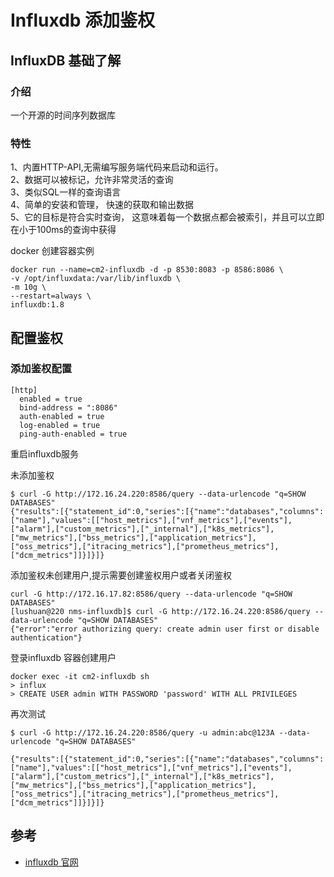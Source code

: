 # Influxdb 添加鉴权

## InfluxDB 基础了解
### 介绍
一个开源的时间序列数据库
### 特性
1、内置HTTP-API,无需编写服务端代码来启动和运行。  
2、数据可以被标记，允许非常灵活的查询  
3、类似SQL一样的查询语言  
4、简单的安装和管理， 快速的获取和输出数据  
5、它的目标是符合实时查询， 这意味着每一个数据点都会被索引，并且可以立即在小于100ms的查询中获得

docker 创建容器实例
```shell
docker run --name=cm2-influxdb -d -p 8530:8083 -p 8586:8086 \
-v /opt/influxdata:/var/lib/influxdb \
-m 10g \
--restart=always \
influxdb:1.8
```

## 配置鉴权
### 添加鉴权配置
```
[http]  
  enabled = true  
  bind-address = ":8086"  
  auth-enabled = true  
  log-enabled = true  
  ping-auth-enabled = true  
```
重启influxdb服务

未添加鉴权  
```shell
$ curl -G http://172.16.24.220:8586/query --data-urlencode "q=SHOW DATABASES"  
{"results":[{"statement_id":0,"series":[{"name":"databases","columns":["name"],"values":[["host_metrics"],["vnf_metrics"],["events"],["alarm"],["custom_metrics"],["_internal"],["k8s_metrics"],["mw_metrics"],["bss_metrics"],["application_metrics"],["oss_metrics"],["itracing_metrics"],["prometheus_metrics"],["dcm_metrics"]]}]}]}
```

添加鉴权未创建用户,提示需要创建鉴权用户或者关闭鉴权  
```shell
curl -G http://172.16.17.82:8586/query --data-urlencode "q=SHOW DATABASES"
[lushuan@220 nms-influxdb]$ curl -G http://172.16.24.220:8586/query --data-urlencode "q=SHOW DATABASES"
{"error":"error authorizing query: create admin user first or disable authentication"}
```

登录influxdb 容器创建用户  
```
docker exec -it cm2-influxdb sh
> influx
> CREATE USER admin WITH PASSWORD 'password' WITH ALL PRIVILEGES 
```
再次测试  
```
$ curl -G http://172.16.24.220:8586/query -u admin:abc@123A --data-urlencode "q=SHOW DATABASES" 

{"results":[{"statement_id":0,"series":[{"name":"databases","columns":["name"],"values":[["host_metrics"],["vnf_metrics"],["events"],["alarm"],["custom_metrics"],["_internal"],["k8s_metrics"],["mw_metrics"],["bss_metrics"],["application_metrics"],["oss_metrics"],["itracing_metrics"],["prometheus_metrics"],["dcm_metrics"]]}]}]}
```

## 参考
- [influxdb 官网](https://docs.influxdata.com/influxdb/v1/introduction/download/)
